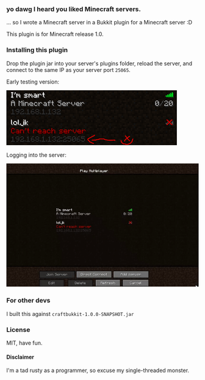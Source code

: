 ### yo dawg I heard you liked Minecraft servers.

... so I wrote a Minecraft server in a Bukkit plugin for a Minecraft server :D

This plugin is for Minecraft release 1.0.

### Installing this plugin

Drop the plugin jar into your server's plugins folder, reload the server, and connect to the same IP as your server port `25065`.

Early testing version:

![im smart](./loool.png)

Logging into the server:

![logging in](./login.gif)

### For other devs

I built this against `craftbukkit-1.0.0-SNAPSHOT.jar`

### License

MIT, have fun.

#### Disclaimer

I'm a tad rusty as a programmer, so excuse my single-threaded monster.

